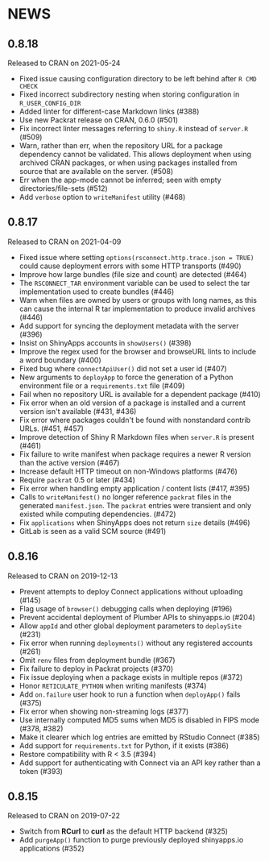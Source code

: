 # NEWS

## 0.8.18

Released to CRAN on 2021-05-24

* Fixed issue causing configuration directory to be left behind after `R CMD CHECK`
* Fixed incorrect subdirectory nesting when storing configuration in `R_USER_CONFIG_DIR`
* Added linter for different-case Markdown links (#388)
* Use new Packrat release on CRAN, 0.6.0 (#501)
* Fix incorrect linter messages referring to `shiny.R` instead of `server.R` (#509)
* Warn, rather than err, when the repository URL for a package dependency
  cannot be validated. This allows deployment when using archived CRAN
  packages, or when using packages installed from source that are available on
  the server. (#508)
* Err when the app-mode cannot be inferred; seen with empty directories/file-sets (#512)
* Add `verbose` option to `writeManifest` utility (#468)

## 0.8.17

Released to CRAN on 2021-04-09

* Fixed issue where setting `options(rsconnect.http.trace.json = TRUE)` could cause deployment errors with some HTTP transports (#490)
* Improve how large bundles (file size and count) are detected (#464)
* The `RSCONNECT_TAR` environment variable can be used to select the tar implementation used to create bundles (#446)
* Warn when files are owned by users or groups with long names, as this can cause the internal R tar implementation to produce invalid archives (#446)
* Add support for syncing the deployment metadata with the server (#396)
* Insist on ShinyApps accounts in `showUsers()` (#398)
* Improve the regex used for the browser and browseURL lints to include a word boundary (#400)
* Fixed bug where `connectApiUser()` did not set a user id (#407)
* New arguments to `deployApp` to force the generation of a Python environment file or a `requirements.txt` file (#409)
* Fail when no repository URL is available for a dependent package (#410)
* Fix error when an old version of a package is installed and a current version isn't available (#431, #436)
* Fix error where packages couldn't be found with nonstandard contrib URLs. (#451, #457)
* Improve detection of Shiny R Markdown files when `server.R` is present (#461)
* Fix failure to write manifest when package requires a newer R version than the active version (#467)
* Increase default HTTP timeout on non-Windows platforms (#476)
* Require `packrat` 0.5 or later (#434)
* Fix error when handling empty application / content lists (#417, #395)
* Calls to `writeManifest()` no longer reference `packrat` files in the generated `manifest.json`. The `packrat` entries were transient and only existed while computing dependencies. (#472)
* Fix `applications` when ShinyApps does not return `size` details (#496)
* GitLab is seen as a valid SCM source (#491)

## 0.8.16

Released to CRAN on 2019-12-13

* Prevent attempts to deploy Connect applications without uploading (#145)
* Flag usage of `browser()` debugging calls when deploying (#196)
* Prevent accidental deployment of Plumber APIs to shinyapps.io (#204)
* Allow `appId` and other global deployment parameters to `deploySite` (#231)
* Fix error when running `deployments()` without any registered accounts (#261)
* Omit `renv` files from deployment bundle (#367)
* Fix failure to deploy in Packrat projects (#370)
* Fix issue deploying when a package exists in multiple repos (#372)
* Honor `RETICULATE_PYTHON` when writing manifests (#374)
* Add `on.failure` user hook to run a function when `deployApp()` fails (#375)
* Fix error when showing non-streaming logs (#377)
* Use internally computed MD5 sums when MD5 is disabled in FIPS mode (#378, #382)
* Make it clearer which log entries are emitted by RStudio Connect (#385)
* Add support for `requirements.txt` for Python, if it exists (#386)
* Restore compatibility with R < 3.5 (#394)
* Add support for authenticating with Connect via an API key rather than a token (#393)

## 0.8.15

Released to CRAN on 2019-07-22

* Switch from **RCurl** to **curl** as the default HTTP backend (#325)
* Add `purgeApp()` function to purge previously deployed shinyapps.io applications (#352)
